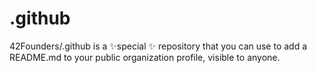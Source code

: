 # .github
42Founders/.github is a ✨special ✨ repository that you can use to add a README.md to your public organization profile, visible to anyone.
